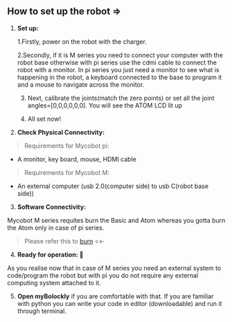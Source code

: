 ## How to set up the robot =>

1. **Set up:**

    1.Firstly, power on the robot with the charger.

    2.Secondly, if it is M series you need to connect your computer with the robot base otherwise with pi series use the cdmi cable to connect the robot with a monitor. In pi series you just need a monitor to see what is happening in the robot, a keyboard connected to the base to program it and a mouse to navigate across the monitor.

    3. Next, calibrate the joints(match the zero points) or set all the joint angles=[0,0,0,0,0,0]. You will see the ATOM LCD lit up
  
    4. All set now! 

2. **Check Physical Connectivity:**

  > Requirements for Mycobot pi:
  > 
  - A monitor, key board, mouse, HDMI cable

  >Requirements for Mycobot M:
  >
  - An external computer (usb 2.0(computer side) to usb C(robot base side))

3. **Software Connectivity:**

Mycobot M series requites burn the Basic and Atom whereas you gotta burn the Atom only in case of pi series.

> Please refer this to [burn](https://github.com/ayan-kundu/Mycobot-280-pi/blob/main/Setup_Mycobot/How%20to%20burn%20Firmware%20for%20myCobot%20280%20and%20myCobot320.docx) <<-

4. **Ready for operation: :tada:**

As you realise now that in case of M series you need an external system to code/program the robot but with pi you do not require any external computing system attached to it. 

5. **Open myBolockly** if you are comfortable with that. If you are familiar with python you can write your code in editor (downloadable) and run it through terminal.
